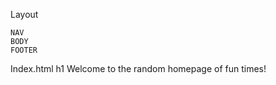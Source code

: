 Layout
<!-- Every page will have these elements -->
    NAV
    BODY
    FOOTER

Index.html
    h1 Welcome to the random homepage of fun times!
